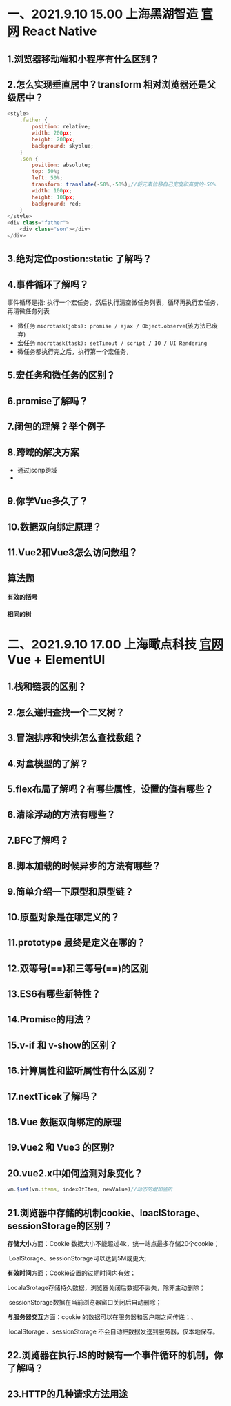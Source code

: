 

# 一、2021.9.10 15.00  上海黑湖智造  [官网](https://www.blacklake.cn/)   React Native

## 1.浏览器移动端和小程序有什么区别？



## 2.怎么实现垂直居中？transform 相对浏览器还是父级居中？

```javascript
<style>
    .father {
        position: relative;
        width: 200px;
        height: 200px;
        background: skyblue;
    }
    .son {
        position: absolute;
        top: 50%;
        left: 50%;
  	    transform: translate(-50%,-50%);//将元素位移自己宽度和高度的-50%
        width: 100px;
        height: 100px;
        background: red;
    }
</style>
<div class="father">
    <div class="son"></div>
</div>
```

## 3.绝对定位postion:static 了解吗？



## 4.事件循环了解吗？

事件循环是指: 执行一个宏任务，然后执行清空微任务列表，循环再执行宏任务，再清微任务列表

- 微任务 `microtask(jobs): promise / ajax / Object.observe`(该方法已废弃)
- 宏任务 `macrotask(task): setTimout / script / IO / UI Rendering`
- 微任务都执行完之后，执行第一个宏任务，



## 5.宏任务和微任务的区别？



## 6.promise了解吗？



## 7.闭包的理解？举个例子



## 8.跨域的解决方案

- 通过jsonp跨域
- 



## 9.你学Vue多久了？



## 10.数据双向绑定原理？



## 11.Vue2和Vue3怎么访问数组？



## 算法题

#### [有效的括号](https://leetcode-cn.com/problems/valid-parentheses/)

#### [相同的树](https://leetcode-cn.com/problems/same-tree/)



# 二、2021.9.10 17.00  上海瞰点科技 [官网](http://www.seek-data.com)   Vue + ElementUI

## 1.栈和链表的区别？



## 2.怎么递归查找一个二叉树？



## 3.冒泡排序和快排怎么查找数组？



## 4.对盒模型的了解？



## 5.flex布局了解吗？有哪些属性，设置的值有哪些？





## 6.清除浮动的方法有哪些？





## 7.BFC了解吗？



## 8.脚本加载的时候异步的方法有哪些？



## 9.简单介绍一下原型和原型链？



## 10.原型对象是在哪定义的？



## 11.prototype 最终是定义在哪的？



## 12.双等号(==)和三等号(==)的区别



## 13.ES6有哪些新特性？



## 14.Promise的用法？



## 15.v-if 和 v-show的区别？



## 16.计算属性和监听属性有什么区别？



## 17.nextTicek了解吗？



## 18.Vue 数据双向绑定的原理



## 19.Vue2 和 Vue3 的区别?



## 20.vue2.x中如何监测对象变化？

```javascript
vm.$set(vm.items, indexOfItem, newValue)//动态的增加监听
```



## 21.浏览器中存储的机制cookie、loaclStorage、sessionStorage的区别？

**存储大小**方面：Cookie 数据大小不能超过4k，统一站点最多存储20个cookie；

​					 LoalStorage、sessionStorage可以达到5M或更大;

**有效时间**方面：Cookie设置的过期时间内有效；

​					 LocalaSrotage存储持久数据，浏览器关闭后数据不丢失，除非主动删除；

​					 sessionStorage数据在当前浏览器窗口关闭后自动删除；

**与服务器交互**方面：cookie 的数据可以在服务器和客户端之间传递；、

​					localStorage 、sessionStorage 不会自动把数据发送到服务器，仅本地保存。



## 22.浏览器在执行JS的时候有一个事件循环的机制，你了解吗？



 ## 23.HTTP的几种请求方法用途











